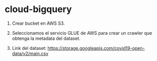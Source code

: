 # cloud-bigquery

1. Crear bucket en AWS S3.

2. Seleccionamos el servicio GLUE de AWS para crear un crawler que obtenga la metadata del dataset.

3. Link del dataset: https://storage.googleapis.com/covid19-open-data/v2/main.csv
